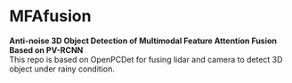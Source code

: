 

# MFAfusion
**Anti-noise 3D Object Detection of 
Multimodal Feature Attention Fusion Based on PV-RCNN** <br>
This repo is based on OpenPCDet for fusing lidar and camera 
to detect 3D object under rainy condition.



